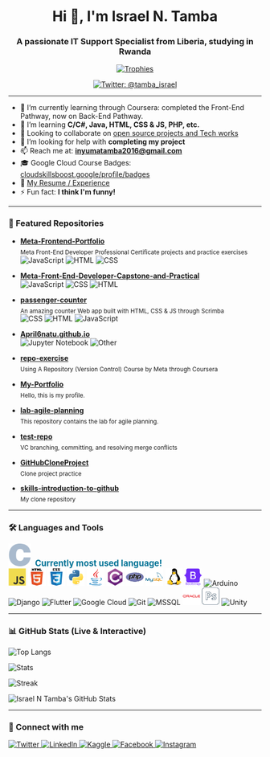 <h1 align="center">Hi 👋, I'm Israel N. Tamba</h1>
<h3 align="center">A passionate IT Support Specialist from Liberia, studying in Rwanda</h3>

<p align="center">
  <a href="https://github.com/ryo-ma/github-profile-trophy">
    <img src="https://github-profile-trophy.vercel.app/?username=April6natu" alt="Trophies" />
  </a>
</p>

<p align="center">
  <a href="https://twitter.com/tamba_israel" target="blank">
    <img src="https://img.shields.io/twitter/follow/tamba_israel?logo=twitter&style=for-the-badge" alt="Twitter: @tamba_israel" />
  </a>
</p>

---

- 🔭 I’m currently learning through Coursera: completed the Front-End Pathway, now on Back-End Pathway.
- 🌱 I’m learning **C/C#, Java, HTML, CSS & JS, PHP, etc.**
- 👯 Looking to collaborate on [open source projects and Tech works](#)
- 🤝 I’m looking for help with **completing my project**
- 📫 Reach me at: **inyumatamba2016@gmail.com**
- 🎓 Google Cloud Course Badges: [cloudskillsboost.google/profile/badges](https://www.cloudskillsboost.google/profile/badges)
- 📄 [My Resume / Experience](https://docs.google.com/document/d/1LPD6KObPuu8jGaIi7UYFULrJqU51nxIQ/edit?usp=sharing&ouid=118193195999870902475&rtpof=true&sd=true)
- ⚡ Fun fact: **I think I'm funny!**

---

<h3 align="left">🌟 Featured Repositories</h3>

- <b>[Meta-Frontend-Portfolio](https://github.com/April6natu/Meta-Frontend-Portfolio)</b>  
  <sub>Meta Front-End Developer Professional Certificate projects and practice exercises</sub><br>
  <img alt="JavaScript" src="https://img.shields.io/badge/JavaScript-46.4%25-yellow?logo=javascript&logoColor=white"> 
  <img alt="HTML" src="https://img.shields.io/badge/HTML-37.1%25-orange?logo=html5&logoColor=white">
  <img alt="CSS" src="https://img.shields.io/badge/CSS-16.5%25-blue?logo=css3&logoColor=white">

- <b>[Meta-Front-End-Developer-Capstone-and-Practical](https://github.com/April6natu/Meta-Front-End-Developer-Capstone-and-Practical)</b><br>
  <img alt="JavaScript" src="https://img.shields.io/badge/JavaScript-69.5%25-yellow?logo=javascript&logoColor=white">
  <img alt="CSS" src="https://img.shields.io/badge/CSS-19.4%25-blue?logo=css3&logoColor=white">
  <img alt="HTML" src="https://img.shields.io/badge/HTML-11.1%25-orange?logo=html5&logoColor=white">

- <b>[passenger-counter](https://github.com/April6natu/passenger-counter)</b><br>
  <sub>An amazing counter Web app built with HTML, CSS & JS through Scrimba</sub><br>
  <img alt="CSS" src="https://img.shields.io/badge/CSS-54.5%25-blue?logo=css3&logoColor=white">
  <img alt="HTML" src="https://img.shields.io/badge/HTML-25.5%25-orange?logo=html5&logoColor=white">
  <img alt="JavaScript" src="https://img.shields.io/badge/JavaScript-20%25-yellow?logo=javascript&logoColor=white">

- <b>[April6natu.github.io](https://github.com/April6natu/April6natu.github.io)</b><br>
  <img alt="Jupyter Notebook" src="https://img.shields.io/badge/Jupyter%20Notebook-99%25-orange?logo=jupyter&logoColor=white">
  <img alt="Other" src="https://img.shields.io/badge/Other-1%25-lightgrey">

- <b>[repo-exercise](https://github.com/April6natu/repo-exercise)</b><br>
  <sub>Using A Repository (Version Control) Course by Meta through Coursera</sub>

- <b>[My-Portfolio](https://github.com/April6natu/My-Portfolio)</b><br>
  <sub>Hello, this is my profile.</sub>

- <b>[lab-agile-planning](https://github.com/April6natu/lab-agile-planning)</b><br>
  <sub>This repository contains the lab for agile planning.</sub>

- <b>[test-repo](https://github.com/April6natu/test-repo)</b><br>
  <sub>VC branching, committing, and resolving merge conflicts</sub>

- <b>[GitHubCloneProject](https://github.com/April6natu/GitHubCloneProject)</b><br>
  <sub>Clone project practice</sub>

- <b>[skills-introduction-to-github](https://github.com/April6natu/skills-introduction-to-github)</b><br>
  <sub>My clone repository</sub>

---

<h3 align="left">🛠️ Languages and Tools</h3>

<p align="left">
  <img src="https://raw.githubusercontent.com/devicons/devicon/master/icons/c/c-original.svg" alt="C" width="45" height="45"/>
  <b><span style="font-size: 1.2em; color: #007396;">&nbsp;Currently most used language!</span></b>
  <br>
  <img src="https://raw.githubusercontent.com/devicons/devicon/master/icons/javascript/javascript-original.svg" alt="JavaScript" width="35" height="35"/>
  <img src="https://raw.githubusercontent.com/devicons/devicon/master/icons/html5/html5-original-wordmark.svg" alt="HTML" width="35" height="35"/>
  <img src="https://raw.githubusercontent.com/devicons/devicon/master/icons/css3/css3-original-wordmark.svg" alt="CSS" width="35" height="35"/>
  <img src="https://raw.githubusercontent.com/devicons/devicon/master/icons/python/python-original.svg" alt="Python" width="35" height="35"/>
  <img src="https://raw.githubusercontent.com/devicons/devicon/master/icons/java/java-original.svg" alt="Java" width="35" height="35"/>
  <img src="https://raw.githubusercontent.com/devicons/devicon/master/icons/csharp/csharp-original.svg" alt="C#" width="35" height="35"/>
  <img src="https://raw.githubusercontent.com/devicons/devicon/master/icons/php/php-original.svg" alt="PHP" width="35" height="35"/>
  <img src="https://raw.githubusercontent.com/devicons/devicon/master/icons/mysql/mysql-original-wordmark.svg" alt="MySQL" width="35" height="35"/>
  <img src="https://raw.githubusercontent.com/devicons/devicon/master/icons/linux/linux-original.svg" alt="Linux" width="35" height="35"/>
  <img src="https://raw.githubusercontent.com/devicons/devicon/master/icons/bootstrap/bootstrap-plain-wordmark.svg" alt="Bootstrap" width="35" height="35"/>
  <img src="https://cdn.worldvectorlogo.com/logos/arduino-1.svg" alt="Arduino" width="35" height="35"/>
  <img src="https://cdn.worldvectorlogo.com/logos/django.svg" alt="Django" width="35" height="35"/>
  <img src="https://www.vectorlogo.zone/logos/flutterio/flutterio-icon.svg" alt="Flutter" width="35" height="35"/>
  <img src="https://www.vectorlogo.zone/logos/google_cloud/google_cloud-icon.svg" alt="Google Cloud" width="35" height="35"/>
  <img src="https://www.vectorlogo.zone/logos/git-scm/git-scm-icon.svg" alt="Git" width="35" height="35"/>
  <img src="https://www.svgrepo.com/show/303229/microsoft-sql-server-logo.svg" alt="MSSQL" width="35" height="35"/>
  <img src="https://raw.githubusercontent.com/devicons/devicon/master/icons/oracle/oracle-original.svg" alt="Oracle" width="35" height="35"/>
  <img src="https://raw.githubusercontent.com/devicons/devicon/master/icons/photoshop/photoshop-line.svg" alt="Photoshop" width="35" height="35"/>
  <img src="https://www.vectorlogo.zone/logos/unity3d/unity3d-icon.svg" alt="Unity" width="35" height="35"/>
</p>

---

<h3 align="left">📊 GitHub Stats (Live & Interactive)</h3>

<!-- The below cards update live based on your GitHub profile -->
<p>
  <img src="https://github-readme-stats.vercel.app/api/top-langs/?username=April6natu&langs_count=8&layout=compact&hide_progress=false" alt="Top Langs" />
</p>
<p>
  <img src="https://github-readme-stats.vercel.app/api?username=April6natu&show_icons=true&theme=default" alt="Stats" />
</p>
<p>
  <img src="https://streak-stats.demolab.com?user=April6natu&theme=default" alt="Streak" />
</p>

<!-- Optionally, you can include a custom summary card like your uploaded image -->
<p>
  <img src="https://user-images.githubusercontent.com/April6natu/YOUR_UPLOADED_IMAGE_PATH.jpg" alt="Israel N Tamba's GitHub Stats" />
</p>
<!-- Replace YOUR_UPLOADED_IMAGE_PATH.jpg with your actual upload path if you want to display the same card as the screenshot -->

---

<h3 align="left">🤝 Connect with me</h3>
<p align="left">
  <a href="https://twitter.com/tamba_israel" target="blank">
    <img src="https://raw.githubusercontent.com/rahuldkjain/github-profile-readme-generator/master/src/images/icons/Social/twitter.svg" alt="Twitter" height="30" width="40" />
  </a>
  <a href="https://www.linkedin.com/in/israel-n-tamba" target="blank">
    <img src="https://raw.githubusercontent.com/rahuldkjain/github-profile-readme-generator/master/src/images/icons/Social/linked-in-alt.svg" alt="LinkedIn" height="30" width="40" />
  </a>
  <a href="https://www.kaggle.com/israelnyumatamba" target="blank">
    <img src="https://raw.githubusercontent.com/rahuldkjain/github-profile-readme-generator/master/src/images/icons/Social/kaggle.svg" alt="Kaggle" height="30" width="40" />
  </a>
  <a href="https://fb.com/israel natu tamba" target="blank">
    <img src="https://raw.githubusercontent.com/rahuldkjain/github-profile-readme-generator/master/src/images/icons/Social/facebook.svg" alt="Facebook" height="30" width="40" />
  </a>
  <a href="https://www.instagram.com/april_6q" target="blank">
    <img src="https://raw.githubusercontent.com/rahuldkjain/github-profile-readme-generator/master/src/images/icons/Social/instagram.svg" alt="Instagram" height="30" width="40" />
  </a>
</p>
